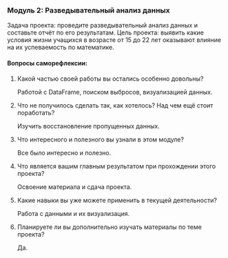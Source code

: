 ### Модуль 2: Разведывательный анализ данных
 
   Задача проекта: проведите разведывательный анализ данных и составьте отчёт по его результатам.
   Цель проекта:  выявить какие условия жизни учащихся в возрасте от 15 до 22 лет оказывают влияние на их успеваемость по математике.

#### Вопросы саморефлексии:

1. Какой частью своей работы вы остались особенно довольны?

    Работой с DataFrame, поиском выбросов, визуализацией данных.

2. Что не получилось сделать так, как хотелось? Над чем ещё стоит поработать?

    Изучить восстановление пропущенных данных.
    
3. Что интересного и полезного вы узнали в этом модуле?

    Все было интересно и полезно.
4. Что является вашим главным результатом при прохождении этого проекта?

    Освоение материала и сдача проекта.
5. Какие навыки вы уже можете применить в текущей деятельности?

    Работа с данными и их визуализация.
6. Планируете ли вы дополнительно изучать материалы по теме проекта?
	
	Да.
